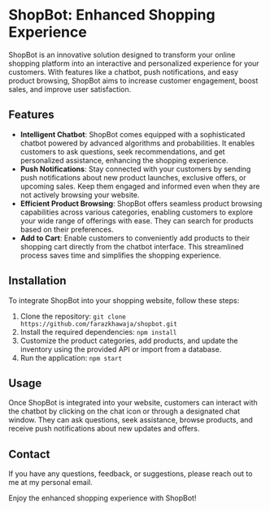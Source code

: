 # ShopBot: Enhanced Shopping Experience 

ShopBot is an innovative solution designed to transform your online shopping platform into an interactive and personalized experience for your customers. With features like a chatbot, push notifications, and easy product browsing, ShopBot aims to increase customer engagement, boost sales, and improve user satisfaction.

## Features

- **Intelligent Chatbot**: ShopBot comes equipped with a sophisticated chatbot powered by advanced algorithms and probabilities. It enables customers to ask questions, seek recommendations, and get personalized assistance, enhancing the shopping experience.
- **Push Notifications**: Stay connected with your customers by sending push notifications about new product launches, exclusive offers, or upcoming sales. Keep them engaged and informed even when they are not actively browsing your website.
- **Efficient Product Browsing**: ShopBot offers seamless product browsing capabilities across various categories, enabling customers to explore your wide range of offerings with ease. They can search for products based on their preferences.
- **Add to Cart**: Enable customers to conveniently add products to their shopping cart directly from the chatbot interface. This streamlined process saves time and simplifies the shopping experience.

## Installation

To integrate ShopBot into your shopping website, follow these steps:

1. Clone the repository: `git clone https://github.com/farazkhawaja/shopbot.git`
2. Install the required dependencies: `npm install`
4. Customize the product categories, add products, and update the inventory using the provided API or import from a database.
5. Run the application: `npm start`

## Usage

Once ShopBot is integrated into your website, customers can interact with the chatbot by clicking on the chat icon or through a designated chat window. They can ask questions, seek assistance, browse products, and receive push notifications about new updates and offers.

## Contact

If you have any questions, feedback, or suggestions, please reach out to me at my personal email.

Enjoy the enhanced shopping experience with ShopBot!
